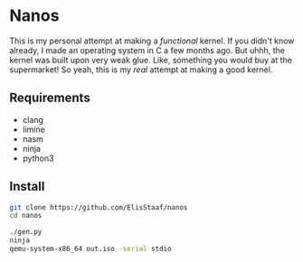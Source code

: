 # Nanos
This is my personal attempt at making a *functional* kernel. If you didn't know
already, I made an operating system in C a few months ago. But uhhh, the kernel
was built upon very weak glue. Like, something you would buy at the supermarket!
So yeah, this is my *real* attempt at making a good kernel.

## Requirements
* clang
* limine
* nasm
* ninja
* python3

## Install
```sh
git clone https://github.com/ElisStaaf/nanos
cd nanos

./gen.py
ninja
qemu-system-x86_64 out.iso -serial stdio
```
